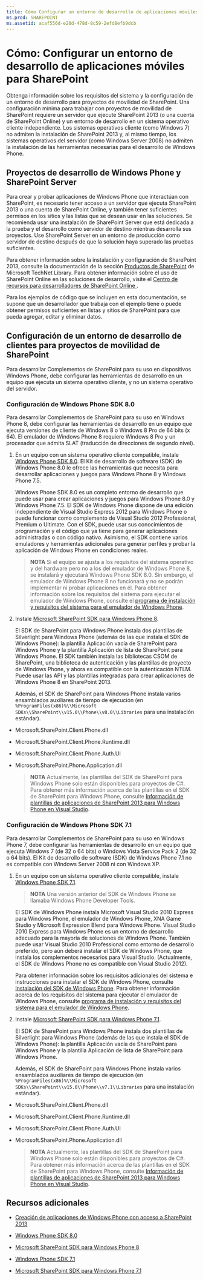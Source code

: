 ```yaml
---
title: Cómo Configurar un entorno de desarrollo de aplicaciones móviles para SharePoint
ms.prod: SHAREPOINT
ms.assetid: acaf556d-e20d-478d-8c59-2efd8efb9dcb
---
```



# Cómo: Configurar un entorno de desarrollo de aplicaciones móviles para SharePoint
Obtenga información sobre los requisitos del sistema y la configuración de un entorno de desarrollo para proyectos de movilidad de SharePoint.
Una configuración mínima para trabajar con proyectos de movilidad de SharePoint requiere un servidor que ejecute SharePoint 2013 (o una cuenta de SharePoint Online) y un entorno de desarrollo en un sistema operativo cliente independiente. Los sistemas operativos cliente (como Windows 7) no admiten la instalación de SharePoint 2013 y, al mismo tiempo, los sistemas operativos del servidor (como Windows Server 2008) no admiten la instalación de las herramientas necesarias para el desarrollo de Windows Phone.
  
    
    


## Proyectos de desarrollo de Windows Phone y SharePoint Server
<a name="SP15Setupmobile_winphone"> </a>

Para crear y probar aplicaciones de Windows Phone que interactúan con SharePoint, es necesario tener acceso a un servidor que ejecuta SharePoint 2013 o una cuenta de SharePoint Online, y también tener suficientes permisos en los sitios y las listas que se desean usar en las soluciones. Se recomienda usar una instalación de SharePoint Server que está dedicada a la prueba y el desarrollo como servidor de destino mientras desarrolla sus proyectos. Use SharePoint Server en un entorno de producción como servidor de destino después de que la solución haya superado las pruebas suficientes.
  
    
    
Para obtener información sobre la instalación y configuración de SharePoint 2013, consulte la documentación de la sección  [Productos de SharePoint](http://technet.microsoft.com/es-es/library/ee428287.aspx) de Microsoft TechNet Library. Para obtener información sobre el uso de SharePoint Online en las soluciones de desarrollo, visite el [Centro de recursos para desarrolladores de SharePoint Online ](http://msdn.microsoft.com/es-es/sharepoint/gg153540.aspx).
  
    
    
Para los ejemplos de código que se incluyen en esta documentación, se supone que un desarrollador que trabaja con el ejemplo tiene o puede obtener permisos suficientes en listas y sitios de SharePoint para que pueda agregar, editar y eliminar datos.
  
    
    

## Configuración de un entorno de desarrollo de clientes para proyectos de movilidad de SharePoint
<a name="SP15Setupmobile_configure"> </a>

Para desarrollar Complementos de SharePoint para su uso en dispositivos Windows Phone, debe configurar las herramientas de desarrollo en un equipo que ejecuta un sistema operativo cliente, y no un sistema operativo del servidor.
  
    
    

### Configuración de Windows Phone SDK 8.0

Para desarrollar Complementos de SharePoint para su uso en Windows Phone 8, debe configurar las herramientas de desarrollo en un equipo que ejecuta versiones de cliente de Windows 8 o Windows 8 Pro de 64 bits (x 64). El emulador de Windows Phone 8 requiere Windows 8 Pro y un procesador que admita SLAT (traducción de direcciones de segundo nivel).
  
    
    

1. En un equipo con un sistema operativo cliente compatible, instale  [Windows Phone SDK 8.0](http://www.microsoft.com/es-es/download/details.aspx?id=35471). El Kit de desarrollo de software (SDK) de Windows Phone 8.0 le ofrece las herramientas que necesita para desarrollar aplicaciones y juegos para Windows Phone 8 y Windows Phone 7.5.
    
    Windows Phone SDK 8.0 es un completo entorno de desarrollo que puede usar para crear aplicaciones y juegos para Windows Phone 8.0 y Windows Phone 7.5. El SDK de Windows Phone dispone de una edición independiente de Visual Studio Express 2012 para Windows Phone o puede funcionar como complemento de Visual Studio 2012 Professional, Premium o Ultimate. Con el SDK, puede usar sus conocimientos de programación y el código que ya tiene para generar aplicaciones administradas o con código nativo. Asimismo, el SDK contiene varios emuladores y herramientas adicionales para generar perfiles y probar la aplicación de Windows Phone en condiciones reales.
    
    > **NOTA**
      > Si el equipo se ajusta a los requisitos del sistema operativo y del hardware pero no a los del emulador de Windows Phone 8, se instalará y ejecutará Windows Phone SDK 8.0. Sin embargo, el emulador de Windows Phone 8 no funcionará y no se podrán implementar ni probar aplicaciones en él. Para obtener información sobre los requisitos del sistema para ejecutar el emulador de Windows Phone, consulte el  [programa de instalación y requisitos del sistema para el emulador de Windows Phone](http://msdn.microsoft.com/es-es/library/ff626524). 
2. Instale  [Microsoft SharePoint SDK para Windows Phone 8](http://www.microsoft.com/es-es/download/details.aspx?id=36818).
    
    El SDK de SharePoint para Windows Phone instala dos plantillas de Silverlight para Windows Phone (además de las que instala el SDK de Windows Phone): la plantilla Aplicación vacía de SharePoint para Windows Phone y la plantilla Aplicación de lista de SharePoint para Windows Phone. El SDK también instala las bibliotecas CSOM de SharePoint, una biblioteca de autenticación y las plantillas de proyecto de Windows Phone, y ahora es compatible con la autenticación NTLM. Puede usar las API y las plantillas integradas para crear aplicaciones de Windows Phone 8 en SharePoint 2013.
    
    Además, el SDK de SharePoint para Windows Phone instala varios ensamblados auxiliares de tiempo de ejecución (en  `%ProgramFiles(x86)%\\Microsoft SDKs\\SharePoint\\v15.0\\Phone\\v8.0\\Libraries` para una instalación estándar).
    
  - Microsoft.SharePoint.Client.Phone.dll
    
  
  - Microsoft.SharePoint.Client.Phone.Runtime.dll
    
  
  - Microsoft.SharePoint.Client.Phone.Auth.UI
    
  
  - Microsoft.SharePoint.Phone.Application.dll
    
  

    > **NOTA**
      > Actualmente, las plantillas del SDK de SharePoint para Windows Phone solo están disponibles para proyectos de C#. 
Para obtener más información acerca de las plantillas en el SDK de SharePoint para Windows Phone, consulte  [Información de plantillas de aplicaciones de SharePoint 2013 para Windows Phone en Visual Studio](overview-of-windows-phone-sharepoint-2013-application-templates-in-visual-studio.md).
  
    
    

### Configuración de Windows Phone SDK 7.1

Para desarrollar Complementos de SharePoint para su uso en Windows Phone 7, debe configurar las herramientas de desarrollo en un equipo que ejecuta Windows 7 (de 32 o 64 bits) o Windows Vista Service Pack 2 (de 32 o 64 bits). El Kit de desarrollo de software (SDK) de Windows Phone 7.1 no es compatible con Windows Server 2008 ni con Windows XP.
  
    
    

1. En un equipo con un sistema operativo cliente compatible, instale  [Windows Phone SDK 7.1](http://www.microsoft.com/es-es/download/details.aspx?id=27570).
    
    > **NOTA**
      > Una versión anterior del SDK de Windows Phone se llamaba Windows Phone Developer Tools. 

    El SDK de Windows Phone instala Microsoft Visual Studio 2010 Express para Windows Phone, el emulador de Windows Phone, XNA Game Studio y Microsoft Expression Blend para Windows Phone. Visual Studio 2010 Express para Windows Phone es un entorno de desarrollo adecuado para la mayoría de soluciones de Windows Phone. También puede usar Visual Studio 2010 Professional como entorno de desarrollo preferido, pero aún deberá instalar el SDK de Windows Phone, que instala los complementos necesarios para Visual Studio. (Actualmente, el SDK de Windows Phone no es compatible con Visual Studio 2012).
    
    Para obtener información sobre los requisitos adicionales del sistema e instrucciones para instalar el SDK de Windows Phone, consulte  [Instalación del SDK de Windows Phone](http://msdn.microsoft.com/es-es/library/ff402530). Para obtener información acerca de los requisitos del sistema para ejecutar el emulador de Windows Phone, consulte  [programa de instalación y requisitos del sistema para el emulador de Windows Phone](http://msdn.microsoft.com/es-es/library/ff626524).
    
  
2. Instale  [Microsoft SharePoint SDK para Windows Phone 7.1](http://www.microsoft.com/es-es/download/details.aspx?id=30476).
    
    El SDK de SharePoint para Windows Phone instala dos plantillas de Silverlight para Windows Phone (además de las que instala el SDK de Windows Phone): la plantilla Aplicación vacía de SharePoint para Windows Phone y la plantilla Aplicación de lista de SharePoint para Windows Phone.
    
    Además, el SDK de SharePoint para Windows Phone instala varios ensamblados auxiliares de tiempo de ejecución (en  `%ProgramFiles(x86)%\\Microsoft SDKs\\SharePoint\\v15.0\\Phone\\v7.1\\Libraries` para una instalación estándar).
    
  - Microsoft.SharePoint.Client.Phone.dll
    
  
  - Microsoft.SharePoint.Client.Phone.Runtime.dll
    
  
  - Microsoft.SharePoint.Client.Phone.Auth.UI
    
  
  - Microsoft.SharePoint.Phone.Application.dll
    
  

    > **NOTA**
      > Actualmente, las plantillas del SDK de SharePoint para Windows Phone solo están disponibles para proyectos de C#. 
Para obtener más información acerca de las plantillas en el SDK de SharePoint para Windows Phone, consulte  [Información de plantillas de aplicaciones de SharePoint 2013 para Windows Phone en Visual Studio](overview-of-windows-phone-sharepoint-2013-application-templates-in-visual-studio.md).
  
    
    

## Recursos adicionales
<a name="SP15Setupmobile_addlresources"> </a>


-  [Creación de aplicaciones de Windows Phone con acceso a SharePoint 2013](build-windows-phone-apps-that-access-sharepoint-2013.md)
    
  
-  [Windows Phone SDK 8.0](http://www.microsoft.com/es-es/download/details.aspx?id=35471)
    
  
-  [Microsoft SharePoint SDK para Windows Phone 8](http://www.microsoft.com/es-es/download/details.aspx?id=36818)
    
  
-  [Windows Phone SDK 7.1](http://www.microsoft.com/es-es/download/details.aspx?id=27570)
    
  
-  [Microsoft SharePoint SDK para Windows Phone 7.1](http://www.microsoft.com/es-es/download/details.aspx?id=30476)
    
  

